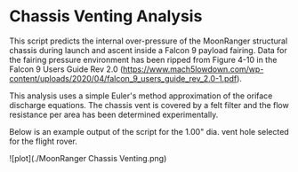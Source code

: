 # Chassis Venting Analysis
This script predicts the internal over-pressure of the MoonRanger structural chassis during launch and ascent inside a Falcon 9 payload fairing. Data for the fairing pressure environment has been ripped from Figure 4-10 in the Falcon 9 Users Guide Rev 2.0 (https://www.mach5lowdown.com/wp-content/uploads/2020/04/falcon_9_users_guide_rev_2.0-1.pdf). 

This analysis uses a simple Euler's method approximation of the oriface discharge equations. The chassis vent is covered by a felt filter and the flow resistance per area has been determined experimentally. 

Below is an example output of the script for the 1.00" dia. vent hole selected for the flight rover.

![plot](./MoonRanger Chassis Venting.png)

